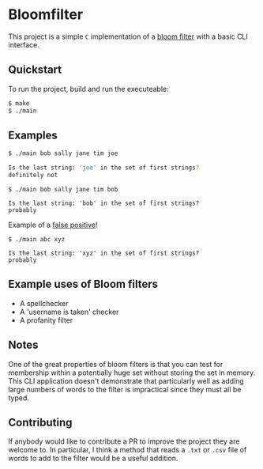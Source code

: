 # Bloomfilter

This project is a simple `C` implementation of a [bloom filter](https://en.wikipedia.org/wiki/Bloom_filter)
with a basic CLI interface.

## Quickstart
To run the project, build and run the executeable:

```bash
$ make
$ ./main
```

## Examples

```bash
$ ./main bob sally jane tim joe

Is the last string: 'joe' in the set of first strings?
definitely not
```
```
$ ./main bob sally jane tim bob

Is the last string: 'bob' in the set of first strings?
probably

```

Example of a [false positive](https://en.wikipedia.org/wiki/Bloom_filter#Probability_of_false_positives)!
```
$ ./main abc xyz

Is the last string: 'xyz' in the set of first strings?
probably
```

## Example uses of Bloom filters
- A spellchecker
- A 'username is taken' checker
- A profanity filter

    
## Notes
One of the great properties of bloom filters is that you can test for membership within a potentially huge set without storing the set in memory. This CLI application doesn't demonstrate that particularly well as adding large numbers of words to the filter is impractical since they must all be typed.

## Contributing
If anybody would like to contribute a PR to improve the project they are welcome to. In particular, I think a method that reads a `.txt` or `.csv` file of words to add to the filter would be a useful addition.
